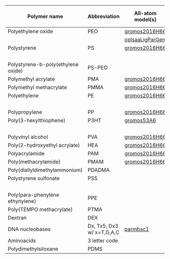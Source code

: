 
| Polymer name                  | Abbreviation            | All-atom model(s)                                                     | Coarse-grained model(s)                              |
|-------------------------------|-------------------------|-----------------------------------------------------------------------|------------------------------------------------------|
|Polyethylene oxide             |PEO                      |[gromos2016H66](polyply/data/2016H66/polyether_blocks.ff)              |[martini2](polyply/data/martini2/PEO.martini.2.itp)   |
|                               |                         |[oplsaaLigParGen](polyply/data/oplsaaLigParGen/PEO.oplsaa.LigParGen.ff)|[martini3](polyply/data/martini3/PEO.martini3.ff)     |
|Polystyrene                    |PS                       |[gromos2016H66](polyply/data/2016H66/polyvinyl_blocks.ff)              |[martini2](polyply/data/martini2/PS.martini.2.itp)    |
|                               |                         |                                                                       |[martini3](polyply/data/martini3/PS.martini3.ff)      |
|Polystyrene-b-poly(ethylene oxide)|PS-PEO                |                                                                       |[martini3](polyply/data/martini3/PS_PEO_link.ff)      |
|Polymethyl acrylate            |PMA                      |[gromos2016H66](polyply/data/2016H66/polyvinyl_blocks.ff)              |[martini3](polyply/data/martini3/PMA.martini3.ff)     |
|Polymethyl methacrylate        |PMMA                     |[gromos2016H66](polyply/data/2016H66/polyvinyl_blocks.ff)              |[martini3](polyply/data/martini3/PMMA.martini3.ff)    |
|Polyethylene                   |PE                       |[gromos2016H66](polyply/data/2016H66/polyvinyl_blocks.ff)              |[martini3](polyply/data/martini3/PE.martini3.ff)      |
|                               |                         |                                                                       |[martini2](polyply/data/martini2/PE.martini.2.itp)    |
|Polypropylene                  |PP                       |[gromos2016H66](polyply/data/2016H66/polyvinyl_blocks.ff)              |[martini2](polyply/data/martini2/PP.martini.2.itp)    |
|Poly(3-hexylthiophene)         |P3HT                     |[gromos53A6](polyply/data/gromos53A6/P3HT.gromos.53A6.ff)              |[martini2](polyply/data/martini2/P3HT.martini.2.itp)  |
|                               |                         |                                                                       |[martini3](polyply/data/martini3/P3HT.martini3.ff)    |
|Polyvinyl alcohol              |PVA                      |[gromos2016H66](polyply/data/2016H66/polyvinyl_blocks.ff)              |[martini3](polyply/data/martini3/PVA.martini3.ff)     |
|Poly(2-hydroxyethyl acrylate)  |HEA                      |[gromos2016H66](polyply/data/2016H66/polyvinyl_blocks.ff)              |                                                      |
|Polyacrylamide                 |PAM                      |[gromos2016H66](polyply/data/2016H66/polyvinyl_blocks.ff)              |                                                      |
|Poly(methacrylamide)           |PMAM                     |[gromos2016H66](polyply/data/2016H66/polyvinyl_blocks.ff)              |                                                      |
|Poly(diallyldimethylammonium)  |PDADMA                   |                                                                       |[martini2](polyply/data/martini2/PDADMA.martini.2.itp)|
|Polystyrene sulfonate          |PSS                      |                                                                       |[martini2](polyply/data/martini2/PSS.martini.2.itp)   |
|                               |                         |                                                                       |[martini3](polyply/data/martini3/PSS.martini3.ff)     |
|Poly(para-phenylene ethynylene)|PPE                      |                                                                       |[martini3](polyply/data/martini3/PPE.martini3.ff)     |
|Poly(TEMPO methacrylate)       |PTMA                     |                                                                       |[martini3](polyply/data/martini3/PTMA.martini3.ff)    |
|Dextran                        |DEX                      |                                                                       |[martini3](polyply/data/martini3/dextran.martini3.ff) |
|DNA nucleobases                |Dx, Tx5, Dx3 w/ x=T,G,A,C|[parmbsc1](polyply/data/parmbsc1/dna_final.ff)                         |[martini2](polyply/data/martini2/DNA_M2.ff)           |
|Aminoacids                     |3 letter code            |                                                                       |[martini3](polyply/data/martini3/aminoacids.ff)       |
|Polydimethylsiloxane  |PDMS                   |                                                                       |[martini3](polyply/data/martini3/PDMS.martini3.ff)
